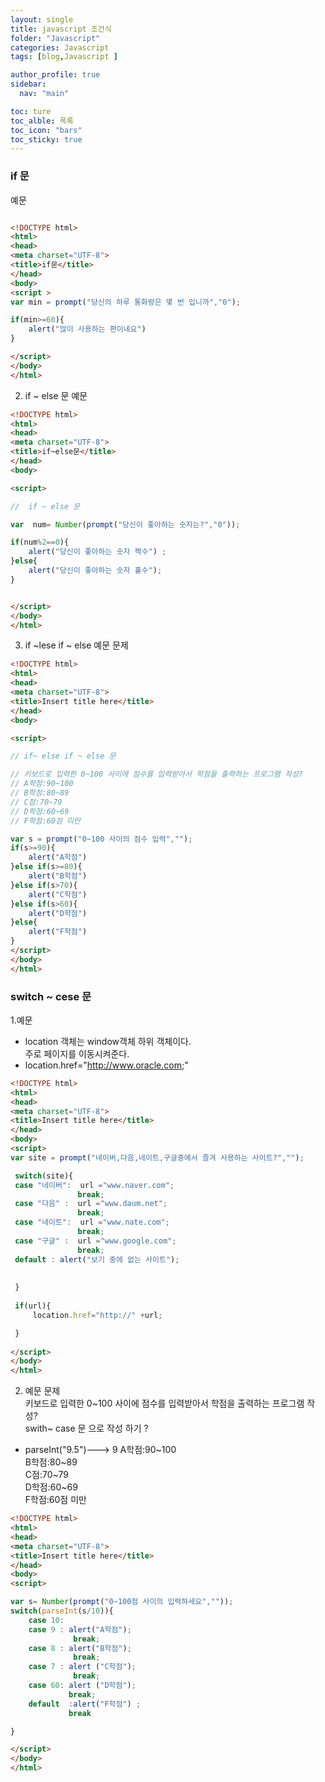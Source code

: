 ```yaml
---
layout: single
title: javascript 조건식
folder: "Javascript"
categories: Javascript 
tags: [blog,Javascript ]

author_profile: true
sidebar:
  nav: "main"

toc: ture
toc_alble: 목록
toc_icon: "bars"
toc_sticky: true
---
```

### if 문

예문

```html

<!DOCTYPE html>
<html>
<head>
<meta charset="UTF-8">
<title>if문</title>
</head>
<body>
<script >
var min = prompt("당신의 하루 통화량은 몇 번 입니까","0");

if(min>=60){
	alert("많이 사용하는 편이네요")
}

</script>
</body>
</html>
````
2. if ~ else 문
예문

````html
<!DOCTYPE html>
<html>
<head>
<meta charset="UTF-8">
<title>if~else문</title>
</head>
<body>

<script>

//  if ~ else 문

var  num= Number(prompt("당신이 좋아하는 숫자는?","0"));

if(num%2==0){
	alert("당신이 좋아하는 숫자 짝수")	;
}else{            
	alert("당신이 좋아하는 숫자 홀수");
}


</script>
</body>
</html>
````
3. if ~lese if ~ else 
예문 문제

`````html
<!DOCTYPE html>
<html>
<head>
<meta charset="UTF-8">
<title>Insert title here</title>
</head>
<body>

<script>

// if~ else if ~ else 문

// 키보드로 입력한 0~100 사이에 점수를 입력받아서 학점을 출력하는 프로그램 작성?
// A학점:90~100
// B학점:80~89
// C점:70~79
// D학점:60~69
// F학점:60점 미만

var s = prompt("0~100 사이의 점수 입력","");
if(s>=90){
	alert("A학점")
}else if(s>=80){
	alert("B학점")	
}else if(s>70){
	alert("C학점")
}else if(s>60){
	alert("D학점")
}else{
	alert("F학점")
}
</script>
</body>
</html>
``````
### switch ~ cese 문
1.예문
* location 객체는 window객체 하위 객체이다.  
  주로 페이지를 이동시켜준다. 
* location.href="http://www.oracle.com;" 

````html
<!DOCTYPE html>
<html>
<head>
<meta charset="UTF-8">
<title>Insert title here</title>
</head>
<body>
<script>
var site = prompt("네이버,다음,네이트,구글중에서 즐겨 사용하는 사이트?","");

 switch(site){
 case "네이버":  url ="www.naver.com";
               break;
 case "다음" :  url ="www.daum.net";
               break;
 case "네이트":  url ="www.nate.com";
               break;
 case "구글" :  url ="www.google.com";
               break;
 default : alert("보기 중에 없는 사이트");
 
 
 }
 
 if(url){
	 location.href="http://" +url;

 }
                  
</script>
</body>
</html>
`````

2. 예문 문제  
키보드로 입력한 0~100 사이에 점수를 입력받아서   학점을 출력하는 프로그램 작성?  
 swith~ case 문 으로 작성 하기 ?  
 * parseInt("9.5")---> 9 
 A학점:90~100  
 B학점:80~89  
 C점:70~79  
 D학점:60~69   
 F학점:60점 미만  

```html
<!DOCTYPE html>
<html>
<head>
<meta charset="UTF-8">
<title>Insert title here</title>
</head>
<body>
<script>

var s= Number(prompt("0~100점 사이의 입력하세요",""));
switch(parseInt(s/10)){
    case 10:
	case 9 : alert("A학점");
	          break;
	case 8 : alert("B학점");
	          break;
	case 7 : alert ("C학점");
	          break;
	case 60: alert ("D학점");
	         break;
	default  :alert("F학점") ;
             break

}

</script>
</body>
</html>
````
